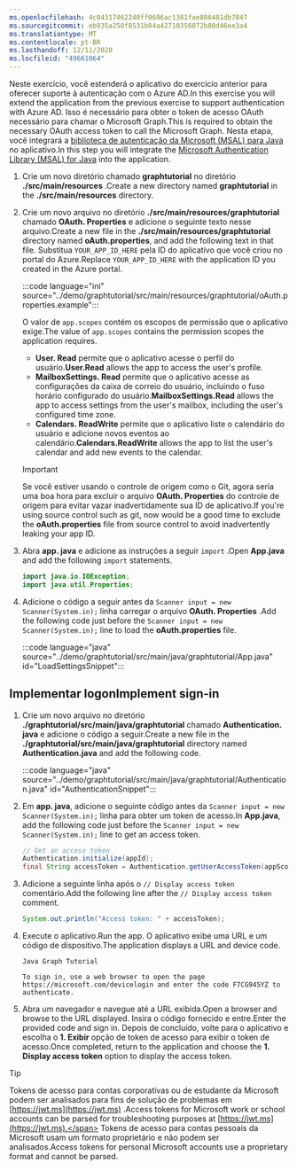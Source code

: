 ```yaml
---
ms.openlocfilehash: 4c04317462240ff0696ac1381fae886481db7847
ms.sourcegitcommit: eb935a250f8531b04a42710356072b80d46ee3a4
ms.translationtype: MT
ms.contentlocale: pt-BR
ms.lasthandoff: 12/11/2020
ms.locfileid: "49661064"
---
```

<!-- markdownlint-disable MD002 MD041 -->

<span data-ttu-id="ea93b-101">Neste exercício, você estenderá o aplicativo do exercício anterior para oferecer suporte à autenticação com o Azure AD.</span><span class="sxs-lookup"><span data-stu-id="ea93b-101">In this exercise you will extend the application from the previous exercise to support authentication with Azure AD.</span></span> <span data-ttu-id="ea93b-102">Isso é necessário para obter o token de acesso OAuth necessário para chamar o Microsoft Graph.</span><span class="sxs-lookup"><span data-stu-id="ea93b-102">This is required to obtain the necessary OAuth access token to call the Microsoft Graph.</span></span> <span data-ttu-id="ea93b-103">Nesta etapa, você integrará a [biblioteca de autenticação da Microsoft (MSAL) para Java](https://github.com/AzureAD/microsoft-authentication-library-for-java) no aplicativo.</span><span class="sxs-lookup"><span data-stu-id="ea93b-103">In this step you will integrate the [Microsoft Authentication Library (MSAL) for Java](https://github.com/AzureAD/microsoft-authentication-library-for-java) into the application.</span></span>

1. <span data-ttu-id="ea93b-104">Crie um novo diretório chamado **graphtutorial** no diretório **./src/main/resources** .</span><span class="sxs-lookup"><span data-stu-id="ea93b-104">Create a new directory named **graphtutorial** in the **./src/main/resources** directory.</span></span>

1. <span data-ttu-id="ea93b-105">Crie um novo arquivo no diretório **./src/main/resources/graphtutorial** chamado **OAuth. Properties** e adicione o seguinte texto nesse arquivo.</span><span class="sxs-lookup"><span data-stu-id="ea93b-105">Create a new file in the **./src/main/resources/graphtutorial** directory named **oAuth.properties**, and add the following text in that file.</span></span> <span data-ttu-id="ea93b-106">Substitua `YOUR_APP_ID_HERE` pela ID do aplicativo que você criou no portal do Azure.</span><span class="sxs-lookup"><span data-stu-id="ea93b-106">Replace `YOUR_APP_ID_HERE` with the application ID you created in the Azure portal.</span></span>

    :::code language="ini" source="../demo/graphtutorial/src/main/resources/graphtutorial/oAuth.properties.example":::

    <span data-ttu-id="ea93b-107">O valor de `app.scopes` contém os escopos de permissão que o aplicativo exige.</span><span class="sxs-lookup"><span data-stu-id="ea93b-107">The value of `app.scopes` contains the permission scopes the application requires.</span></span>

    - <span data-ttu-id="ea93b-108">**User. Read** permite que o aplicativo acesse o perfil do usuário.</span><span class="sxs-lookup"><span data-stu-id="ea93b-108">**User.Read** allows the app to access the user's profile.</span></span>
    - <span data-ttu-id="ea93b-109">**MailboxSettings. Read** permite que o aplicativo acesse as configurações da caixa de correio do usuário, incluindo o fuso horário configurado do usuário.</span><span class="sxs-lookup"><span data-stu-id="ea93b-109">**MailboxSettings.Read** allows the app to access settings from the user's mailbox, including the user's configured time zone.</span></span>
    - <span data-ttu-id="ea93b-110">**Calendars. ReadWrite** permite que o aplicativo liste o calendário do usuário e adicione novos eventos ao calendário.</span><span class="sxs-lookup"><span data-stu-id="ea93b-110">**Calendars.ReadWrite** allows the app to list the user's calendar and add new events to the calendar.</span></span>

    > [!IMPORTANT]
    > <span data-ttu-id="ea93b-111">Se você estiver usando o controle de origem como o Git, agora seria uma boa hora para excluir o arquivo **OAuth. Properties** do controle de origem para evitar vazar inadvertidamente sua ID de aplicativo.</span><span class="sxs-lookup"><span data-stu-id="ea93b-111">If you're using source control such as git, now would be a good time to exclude the **oAuth.properties** file from source control to avoid inadvertently leaking your app ID.</span></span>

1. <span data-ttu-id="ea93b-112">Abra **app. java** e adicione as instruções a seguir `import` .</span><span class="sxs-lookup"><span data-stu-id="ea93b-112">Open **App.java** and add the following `import` statements.</span></span>

    ```java
    import java.io.IOException;
    import java.util.Properties;
    ```

1. <span data-ttu-id="ea93b-113">Adicione o código a seguir antes da `Scanner input = new Scanner(System.in);` linha carregar o arquivo **OAuth. Properties** .</span><span class="sxs-lookup"><span data-stu-id="ea93b-113">Add the following code just before the `Scanner input = new Scanner(System.in);` line to load the **oAuth.properties** file.</span></span>

    :::code language="java" source="../demo/graphtutorial/src/main/java/graphtutorial/App.java" id="LoadSettingsSnippet":::

## <a name="implement-sign-in"></a><span data-ttu-id="ea93b-114">Implementar logon</span><span class="sxs-lookup"><span data-stu-id="ea93b-114">Implement sign-in</span></span>

1. <span data-ttu-id="ea93b-115">Crie um novo arquivo no diretório **./graphtutorial/src/main/java/graphtutorial** chamado **Authentication. java** e adicione o código a seguir.</span><span class="sxs-lookup"><span data-stu-id="ea93b-115">Create a new file in the **./graphtutorial/src/main/java/graphtutorial** directory named **Authentication.java** and add the following code.</span></span>

    :::code language="java" source="../demo/graphtutorial/src/main/java/graphtutorial/Authentication.java" id="AuthenticationSnippet":::

1. <span data-ttu-id="ea93b-116">Em **app. java**, adicione o seguinte código antes da `Scanner input = new Scanner(System.in);` linha para obter um token de acesso.</span><span class="sxs-lookup"><span data-stu-id="ea93b-116">In **App.java**, add the following code just before the `Scanner input = new Scanner(System.in);` line to get an access token.</span></span>

    ```java
    // Get an access token
    Authentication.initialize(appId);
    final String accessToken = Authentication.getUserAccessToken(appScopes);
    ```

1. <span data-ttu-id="ea93b-117">Adicione a seguinte linha após o `// Display access token` comentário.</span><span class="sxs-lookup"><span data-stu-id="ea93b-117">Add the following line after the `// Display access token` comment.</span></span>

    ```java
    System.out.println("Access token: " + accessToken);
    ```

1. <span data-ttu-id="ea93b-118">Execute o aplicativo.</span><span class="sxs-lookup"><span data-stu-id="ea93b-118">Run the app.</span></span> <span data-ttu-id="ea93b-119">O aplicativo exibe uma URL e um código de dispositivo.</span><span class="sxs-lookup"><span data-stu-id="ea93b-119">The application displays a URL and device code.</span></span>

    ```Shell
    Java Graph Tutorial

    To sign in, use a web browser to open the page https://microsoft.com/devicelogin and enter the code F7CG945YZ to authenticate.
    ```

1. <span data-ttu-id="ea93b-120">Abra um navegador e navegue até a URL exibida.</span><span class="sxs-lookup"><span data-stu-id="ea93b-120">Open a browser and browse to the URL displayed.</span></span> <span data-ttu-id="ea93b-121">Insira o código fornecido e entre.</span><span class="sxs-lookup"><span data-stu-id="ea93b-121">Enter the provided code and sign in.</span></span> <span data-ttu-id="ea93b-122">Depois de concluído, volte para o aplicativo e escolha o **1. Exibir** opção de token de acesso para exibir o token de acesso.</span><span class="sxs-lookup"><span data-stu-id="ea93b-122">Once completed, return to the application and choose the **1. Display access token** option to display the access token.</span></span>

> [!TIP]
> <span data-ttu-id="ea93b-123">Tokens de acesso para contas corporativas ou de estudante da Microsoft podem ser analisados para fins de solução de problemas em [https://jwt.ms](https://jwt.ms) .</span><span class="sxs-lookup"><span data-stu-id="ea93b-123">Access tokens for Microsoft work or school accounts can be parsed for troubleshooting purposes at [https://jwt.ms](https://jwt.ms).</span></span> <span data-ttu-id="ea93b-124">Tokens de acesso para contas pessoais da Microsoft usam um formato proprietário e não podem ser analisados.</span><span class="sxs-lookup"><span data-stu-id="ea93b-124">Access tokens for personal Microsoft accounts use a proprietary format and cannot be parsed.</span></span>
